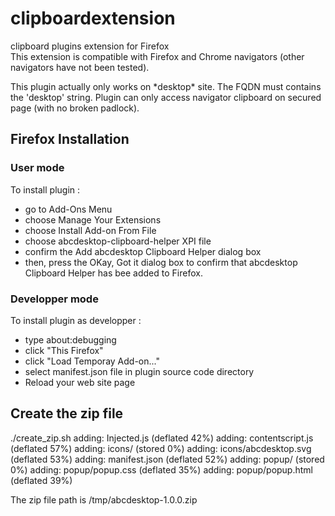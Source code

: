 # clipboardextension
clipboard plugins extension for Firefox  
This extension is compatible with Firefox and Chrome navigators (other navigators have not been tested).  

This plugin actually only works on \*desktop\* site. The FQDN must contains the 'desktop' string.
Plugin can only access navigator clipboard on secured page (with no broken padlock).


## Firefox Installation 

### User mode
To install plugin :
- go to Add-Ons Menu
- choose Manage Your Extensions
- choose Install Add-on From File
- choose abcdesktop-clipboard-helper XPI file 
- confirm the Add abcdesktop Clipboard Helper dialog box
- then, press the OKay, Got it dialog box to confirm that abcdesktop Clipboard Helper has bee added to Firefox.


### Developper mode
To install plugin as developper :  
- type about:debugging  
- click "This Firefox"  
- click "Load Temporay Add-on..."  
- select manifest.json file in plugin source code directory  
- Reload your web site page


## Create the zip file 

./create_zip.sh 
  adding: Injected.js (deflated 42%)
  adding: contentscript.js (deflated 57%)
  adding: icons/ (stored 0%)
  adding: icons/abcdesktop.svg (deflated 53%)
  adding: manifest.json (deflated 52%)
  adding: popup/ (stored 0%)
  adding: popup/popup.css (deflated 35%)
  adding: popup/popup.html (deflated 39%)

The zip file path is /tmp/abcdesktop-1.0.0.zip 
